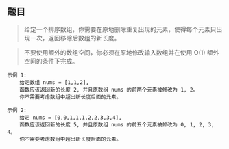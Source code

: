 ## 题目
> 给定一个排序数组，你需要在原地删除重复出现的元素，使得每个元素只出现一次，返回移除后数组的新长度。

> 不要使用额外的数组空间，你必须在原地修改输入数组并在使用 O(1) 额外空间的条件下完成。
```
示例 1:
    给定数组 nums = [1,1,2], 
    函数应该返回新的长度 2, 并且原数组 nums 的前两个元素被修改为 1, 2。 
    你不需要考虑数组中超出新长度后面的元素。
```
```
示例 2:
    给定 nums = [0,0,1,1,1,2,2,3,3,4],
    函数应该返回新的长度 5, 并且原数组 nums 的前五个元素被修改为 0, 1, 2, 3, 4。
    你不需要考虑数组中超出新长度后面的元素。
```